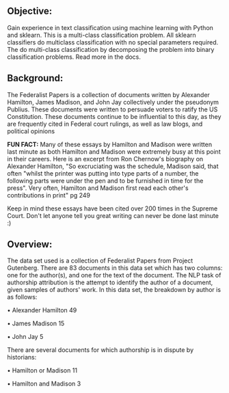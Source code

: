 ## Objective:
Gain experience in text classification using machine learning with Python and sklearn.
This is a multi-class classification problem. All sklearn classifiers do multiclass classification with
no special parameters required. The do multi-class classification by decomposing the problem
into binary classification problems. Read more in the docs. 

## Background: 
The Federalist Papers is a collection of documents written by Alexander Hamilton,
James Madison, and John Jay collectively under the pseudonym Publius. These documents were
written to persuade voters to ratify the US Constitution. These documents continue to be
influential to this day, as they are frequently cited in Federal court rulings, as well as law blogs,
and political opinions


**FUN FACT:** Many of these essays by Hamilton and Madison were written last minute as both Hamilton and Madison were
extremely busy at this point in their careers. Here is an excerpt from Ron Chernow's biography on Alexander Hamilton, 
"So excruciating was the schedule, Madison said, that often "whilst the printer was putting into type parts of a number, 
the following parts were under the pen and to be furnished in time for the press". Very often, 
Hamilton and Madison first read each other's contributions in print" pg 249

Keep in mind these essays have been cited over 200 times in the Supreme Court. Don't let anyone tell you great
writing can never be done last minute :)

## Overview: 
The data set used is a collection of Federalist Papers from Project Gutenberg. There are 83 documents in this data set which has two columns: one
for the author(s), and one for the text of the document.
The NLP task of authorship attribution is the attempt to identify the author of a document, given
samples of authors' work. In this data set, the breakdown by author is as follows:

• Alexander Hamilton 49

• James Madison 15

• John Jay 5

There are several documents for which authorship is in dispute by historians:

• Hamilton or Madison 11

• Hamilton and Madison 3


